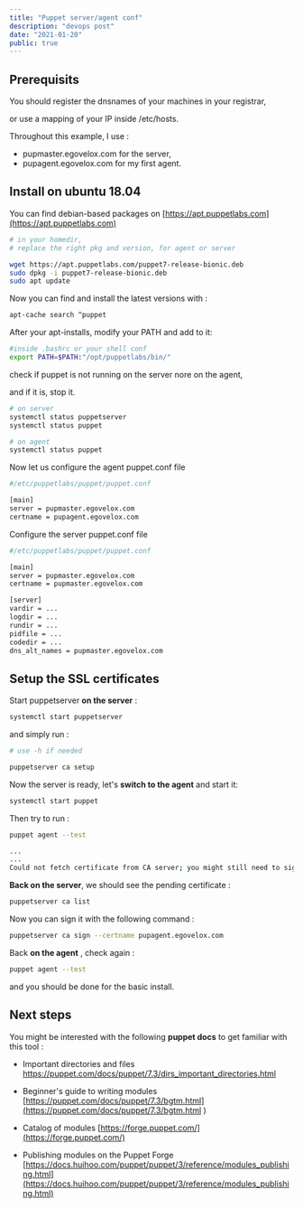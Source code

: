 ```yaml
---
title: "Puppet server/agent conf"
description: "devops post"
date: "2021-01-20"
public: true
---
```



## Prerequisits
You should register the dnsnames of your machines in your registrar, 

or use a mapping of your IP inside /etc/hosts.

Throughout this example, I use :
- pupmaster.egovelox.com for the server,
- pupagent.egovelox.com for my first agent.

## Install on ubuntu 18.04
You can find debian-based packages on [https://apt.puppetlabs.com](https://apt.puppetlabs.com)

```bash
# in your homedir, 
# replace the right pkg and version, for agent or server

wget https://apt.puppetlabs.com/puppet7-release-bionic.deb
sudo dpkg -i puppet7-release-bionic.deb
sudo apt update

```
Now you can find and install the latest versions with : 
```bash
apt-cache search ^puppet

```

After your apt-installs, modify your PATH and add to it:
```bash
#inside .bashrc or your shell conf
export PATH=$PATH:"/opt/puppetlabs/bin/"
```

check if puppet is not running on the server nore on the agent,

and if it is, stop it.
```bash
# on server
systemctl status puppetserver
systemctl status puppet

# on agent
systemctl status puppet

```

Now let us configure the agent puppet.conf file

```bash
#/etc/puppetlabs/puppet/puppet.conf

[main]
server = pupmaster.egovelox.com
certname = pupagent.egovelox.com

```
Configure the server puppet.conf file

```bash
#/etc/puppetlabs/puppet/puppet.conf

[main]
server = pupmaster.egovelox.com
certname = pupmaster.egovelox.com

[server]
vardir = ...
logdir = ...
rundir = ...
pidfile = ...
codedir = ...
dns_alt_names = pupmaster.egovelox.com

```
## Setup the SSL certificates

Start puppetserver **on the server** :
```bash
systemctl start puppetserver

```
and simply run : 
```bash
# use -h if needed

puppetserver ca setup

```
Now the server is ready, let's **switch to the agent** and start it:
```bash
systemctl start puppet

```
Then try to run :
```bash
puppet agent --test

...
...
Could not fetch certificate from CA server; you might still need to sign this agent certificate
```

**Back on the server**, we should see the pending certificate : 
```bash
puppetserver ca list

```
Now you can sign it with the following command : 
```bash
puppetserver ca sign --certname pupagent.egovelox.com

```
Back **on the agent** , check again : 
```bash
puppet agent --test

```
and you should be done for the basic install.

## Next steps
You might be interested with the following **puppet docs** to get familiar with this tool : 

- Important directories and files
[https://puppet.com/docs/puppet/7.3/dirs_important_directories.html
](https://puppet.com/docs/puppet/7.3/dirs_important_directories.html)

- Beginner's guide to writing modules
[https://puppet.com/docs/puppet/7.3/bgtm.html](https://puppet.com/docs/puppet/7.3/bgtm.html
)
- Catalog of modules 
[https://forge.puppet.com/](https://forge.puppet.com/)

- Publishing modules on the Puppet Forge
[https://docs.huihoo.com/puppet/puppet/3/reference/modules_publishing.html](https://docs.huihoo.com/puppet/puppet/3/reference/modules_publishing.html)






